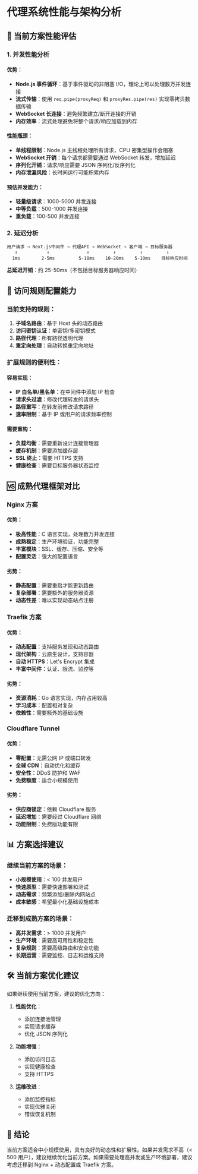 # 代理系统性能与架构分析

## 🚀 当前方案性能评估

### 1. 并发性能分析

#### 优势：
- **Node.js 事件循环**：基于事件驱动的非阻塞 I/O，理论上可以处理数万并发连接
- **流式传输**：使用 `req.pipe(proxyReq)` 和 `proxyRes.pipe(res)` 实现零拷贝数据传输
- **WebSocket 长连接**：避免频繁建立/断开连接的开销
- **内存效率**：流式处理避免将整个请求/响应加载到内存

#### 性能瓶颈：
- **单线程限制**：Node.js 主线程处理所有请求，CPU 密集型操作会阻塞
- **WebSocket 开销**：每个请求都需要通过 WebSocket 转发，增加延迟
- **序列化开销**：请求/响应需要 JSON 序列化/反序列化
- **内存泄漏风险**：长时间运行可能积累内存

#### 预估并发能力：
- **轻量级请求**：1000-5000 并发连接
- **中等负载**：500-1000 并发连接  
- **重负载**：100-500 并发连接

### 2. 延迟分析

```
用户请求 → Next.js中间件 → 代理API → WebSocket → 客户端 → 目标服务器
   ↓           ↓              ↓         ↓         ↓         ↓
  1ms        2-5ms         5-10ms    10-20ms    5-10ms    目标响应时间
```

**总延迟开销**：约 25-50ms（不包括目标服务器响应时间）

## 🔧 访问规则配置能力

### 当前支持的规则：

1. **子域名路由**：基于 Host 头的动态路由
2. **访问密钥认证**：单密钥/多密钥模式
3. **路径代理**：所有路径透明代理
4. **重定向处理**：自动转换重定向地址

### 扩展规则的便利性：

#### 容易实现：
- **IP 白名单/黑名单**：在中间件中添加 IP 检查
- **请求头过滤**：修改代理转发的请求头
- **路径重写**：在转发前修改请求路径
- **速率限制**：基于 IP 或用户的请求频率控制

#### 需要重构：
- **负载均衡**：需要重新设计连接管理器
- **缓存机制**：需要添加缓存层
- **SSL 终止**：需要 HTTPS 支持
- **健康检查**：需要目标服务器状态监控

## 🆚 成熟代理框架对比

### Nginx 方案

#### 优势：
- **极高性能**：C 语言实现，处理数万并发连接
- **成熟稳定**：生产环境验证，功能完整
- **丰富模块**：SSL、缓存、压缩、安全等
- **配置灵活**：强大的配置语言

#### 劣势：
- **静态配置**：需要重启才能更新路由
- **复杂部署**：需要额外的服务器资源
- **动态性差**：难以实现动态站点注册

### Traefik 方案

#### 优势：
- **动态配置**：支持服务发现和动态路由
- **现代架构**：云原生设计，支持容器
- **自动 HTTPS**：Let's Encrypt 集成
- **丰富中间件**：认证、限流、监控等

#### 劣势：
- **资源消耗**：Go 语言实现，内存占用较高
- **学习成本**：配置相对复杂
- **依赖性**：需要额外的基础设施

### Cloudflare Tunnel

#### 优势：
- **零配置**：无需公网 IP 或端口转发
- **全球 CDN**：自动优化和缓存
- **安全性**：DDoS 防护和 WAF
- **免费额度**：适合小规模使用

#### 劣势：
- **供应商锁定**：依赖 Cloudflare 服务
- **延迟增加**：需要经过 Cloudflare 网络
- **功能限制**：免费版功能有限

## 📊 方案选择建议

### 继续当前方案的场景：
- **小规模使用**：< 100 并发用户
- **快速原型**：需要快速部署和测试
- **动态需求**：频繁添加/删除内网站点
- **成本敏感**：希望最小化基础设施成本

### 迁移到成熟方案的场景：
- **高并发需求**：> 1000 并发用户
- **生产环境**：需要高可用性和稳定性
- **复杂规则**：需要高级路由和安全功能
- **长期运营**：需要监控、日志和运维支持

## 🛠️ 当前方案优化建议

如果继续使用当前方案，建议的优化方向：

1. **性能优化**：
   - 添加连接池管理
   - 实现请求缓存
   - 优化 JSON 序列化

2. **功能增强**：
   - 添加访问日志
   - 实现健康检查
   - 支持 HTTPS

3. **运维改进**：
   - 添加监控指标
   - 实现优雅关闭
   - 错误恢复机制

## 🎯 结论

当前方案适合中小规模使用，具有良好的动态性和扩展性。如果并发需求不高（< 500 用户），建议继续优化当前方案。如果需要处理高并发或生产环境部署，建议考虑迁移到 Nginx + 动态配置或 Traefik 方案。
